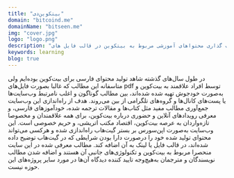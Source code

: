```yaml
---
title: "بیتکوین‌دی"
domain: "bitcoind.me"
domainName: "bitseen.me"
img: "cover.jpg"
logo: "logo.png"
description: "سایتی برای به اشتراک گذاری محتواهای آموزشی مربوط به بیتکوین در قالب فایل های pdf"
keywords: learning
blog: true
---
```


در طول سال‌های گذشته شاهد تولید محتوای فارسی برای بیت‌کوین بوده‌ایم ولی متاسفانه این مطالب که غالبا بصورت فایل‌های pdf توسط افراد علاقمند به بیت‌کوین و به‌صورت خودجوش تهیه شده شده‌اند، بین مطالب گوناگون و اغلب نامرتبط وب‌سایت‌ها یا پست‌های کانال‌ها و گروه‌های تلگرامی از بین می‌روند.
هدف از راه‌اندازی این وب‌سایت جمع‌آوری مطالب مفید مثل کتاب‌ها و مقالات ترجمه شده، خودآموزهای فارسی، و معرفی رویدادهای آنلاین و حضوری درباره بیت‌کوین، برای همه علاقمندان و مخصوصا تازه‌واردان به عرصه بیت‌کوین، اقتصاد مکتب اتریشی، و حریم خصوصی است. این وب‌سایت به‌صورت اپن‌سورس بر بستر گیت‌هاب راه‌اندازی شده و هرکسی می‌تواند محتوای تولید شده خود را درصورت دارا بودن شرایطی که در گیت‌هاب توضیح داده شده‌اند، در قالب فایل یا لینک به آن اضافه کند. مطالب معرفی شده در این سایت منحصرا مربوط به بیت‌کوین و تکنولوژی‌های جانبی آن هستند و اضافه شدن مطالب نویسندگان و مترجمان به‌هیچ‌وجه تایید کننده دیدگاه آن‌ها در مورد سایر پروژه‌های این حوزه نیست.
